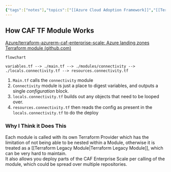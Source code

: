 ```yaml
---
{"tags":["notes"],"topics":["[[Azure Cloud Adoption Framework]]","[[Terraform]]"],"created":"2023-08-31","modified":"2023-09-07","connie-publish":true,"connie-page-id":"531464193","dg-publish":true,"dg-path":"How CAF TF module works.md","permalink":"/how-caf-tf-module-works/","dgPassFrontmatter":true}
---
```



## How CAF TF Module Works

[Azure/terraform-azurerm-caf-enterprise-scale: Azure landing zones Terraform module (github.com)](https://github.com/Azure/terraform-azurerm-caf-enterprise-scale/tree/main)

```mermaid
flowchart

variables.tf --> ./main.tf --> ./modules/connectivity --> ./locals.connectivity.tf --> resources.connectivity.tf
```

1. `Main.tf` calls the `connectivity` module  
2. `Connectivity` module is just a place to digest variables, and outputs a single *configuration* block.  
3. `locals.connectivity.tf` builds out any objects that need to be looped over.  
4. `resources.connectivity.tf` then reads the config as present in the `locals.connectivity.tf` to do the deploy

### Why I Think it Does This

Each module is called with its own Terraform Provider which has the limitation of not being able to be nested within a Module, otherwise it is treated as a [[Terraform Legacy Module\|Terraform Legacy Module]], which can be very hard to maintain.  
It also allows you deploy parts of the CAF Enterprise Scale per calling of the module, which could be spread over multiple repositories.
